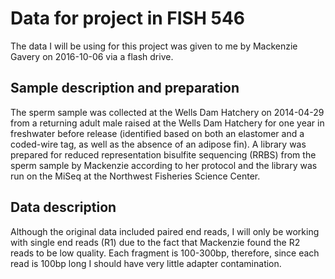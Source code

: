 # Data for project in FISH 546



The data I will be using for this project was given to me by Mackenzie Gavery on 2016-10-06 via a flash drive.



## Sample description and preparation



The sperm sample was collected at the Wells Dam Hatchery on 2014-04-29 from a returning adult male raised at the Wells Dam Hatchery for one year in freshwater before release (identified based on both an elastomer and a coded-wire tag, as well as the absence of an adipose fin). A library was prepared for reduced representation bisulfite sequencing (RRBS) from the sperm sample by Mackenzie according to her protocol and the library was run on the MiSeq at the Northwest Fisheries Science Center.



## Data description



Although the original data included paired end reads, I will only be working with single end reads (R1) due to the fact that Mackenzie found the R2 reads to be low quality. Each fragment is 100-300bp, therefore, since each read is 100bp long I should have very little adapter contamination.

